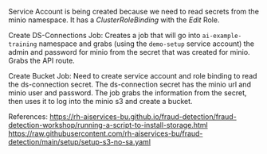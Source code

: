 Service Account is being created because we need to read secrets from the minio namespace. It has a _ClusterRoleBinding_ with the _Edit_ Role.

Create DS-Connections Job:
Creates a job that will go into `ai-example-training` namespace and grabs (using the `demo-setup` service account) the admin and password for minio from the secret that was created for minio. Grabs the API route.


Create Bucket Job:
Need to create service account and role binding to read the ds-connection secret. The ds-connection secret has the minio url and minio user and password. The job grabs the information from the secret, then uses it to log into the minio s3 and create a bucket.

References:
https://rh-aiservices-bu.github.io/fraud-detection/fraud-detection-workshop/running-a-script-to-install-storage.html
https://raw.githubusercontent.com/rh-aiservices-bu/fraud-detection/main/setup/setup-s3-no-sa.yaml
